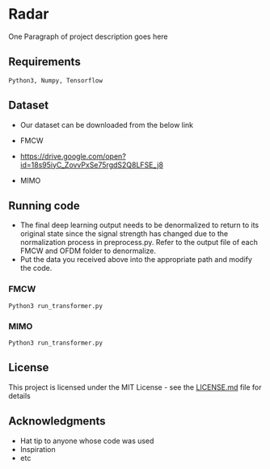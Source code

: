 # Radar

One Paragraph of project description goes here


## Requirements
```
Python3, Numpy, Tensorflow
```

## Dataset

* Our dataset can be downloaded from the below link

* FMCW
* https://drive.google.com/open?id=18s95iyC_ZovvPxSe75rgdS2Q8LFSE_j8

* MIMO

## Running code
* The final deep learning output needs to be denormalized to return to its original state since the signal strength has changed due to the normalization process in preprocess.py. Refer to the output file of each FMCW and OFDM folder to denormalize.
* Put the data you received above into the appropriate path and modify the code.
### FMCW

```
Python3 run_transformer.py
```
### MIMO
```
Python3 run_transformer.py
```
## License

This project is licensed under the MIT License - see the [LICENSE.md](LICENSE.md) file for details

## Acknowledgments

* Hat tip to anyone whose code was used
* Inspiration
* etc
